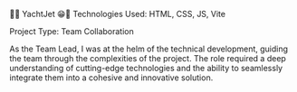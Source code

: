 🌊🚤 YachtJet 😁🌴
Technologies Used: HTML, CSS, JS, Vite

Project Type: Team Collaboration

As the Team Lead, I was at the helm of the technical development, guiding the team through the complexities of the project. 
The role required a deep understanding of cutting-edge technologies and the ability to seamlessly integrate them into a cohesive and innovative solution.
